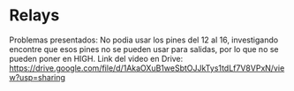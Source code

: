 # Relays
Problemas presentados:
No podia usar los pines del 12 al 16, investigando encontre que esos pines no se pueden usar para salidas, por lo que no se pueden poner en HIGH.
Link del video en Drive: https://drive.google.com/file/d/1AkaOXuB1weSbtOJJkTys1tdLf7V8VPxN/view?usp=sharing
